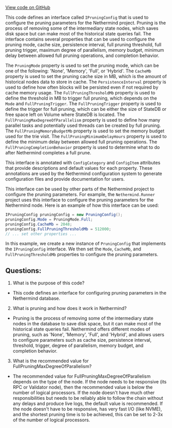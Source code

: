 [View code on GitHub](https://github.com/nethermindeth/nethermind/Nethermind.Db/IPruningConfig.cs)

This code defines an interface called `IPruningConfig` that is used to configure the pruning parameters for the Nethermind project. Pruning is the process of removing some of the intermediary state nodes, which saves disk space but can make most of the historical state queries fail. The interface contains several properties that can be used to configure the pruning mode, cache size, persistence interval, full pruning threshold, full pruning trigger, maximum degree of parallelism, memory budget, minimum delay between allowed full pruning operations, and completion behavior.

The `PruningMode` property is used to set the pruning mode, which can be one of the following: 'None', 'Memory', 'Full', or 'Hybrid'. The `CacheMb` property is used to set the pruning cache size in MB, which is the amount of historical nodes data to store in cache. The `PersistenceInterval` property is used to define how often blocks will be persisted even if not required by cache memory usage. The `FullPruningThresholdMb` property is used to define the threshold in MB to trigger full pruning, which depends on the `Mode` and `FullPruningTrigger`. The `FullPruningTrigger` property is used to define the trigger for full pruning, which can be either the size of StateDB or free space left on Volume where StateDB is located. The `FullPruningMaxDegreeOfParallelism` property is used to define how many parallel tasks and potentially used threads can be created by full pruning. The `FullPruningMemoryBudgetMb` property is used to set the memory budget used for the trie visit. The `FullPruningMinimumDelayHours` property is used to define the minimum delay between allowed full pruning operations. The `FullPruningCompletionBehavior` property is used to determine what to do after Nethermind completes a full prune.

This interface is annotated with `ConfigCategory` and `ConfigItem` attributes that provide descriptions and default values for each property. These annotations are used by the Nethermind configuration system to generate configuration files and provide documentation for users.

This interface can be used by other parts of the Nethermind project to configure the pruning parameters. For example, the `Nethermind.Runner` project uses this interface to configure the pruning parameters for the Nethermind node. Here is an example of how this interface can be used:

```csharp
IPruningConfig pruningConfig = new PruningConfig();
pruningConfig.Mode = PruningMode.Full;
pruningConfig.CacheMb = 2048;
pruningConfig.FullPruningThresholdMb = 512000;
// ... set other properties ...
```

In this example, we create a new instance of `PruningConfig` that implements the `IPruningConfig` interface. We then set the `Mode`, `CacheMb`, and `FullPruningThresholdMb` properties to configure the pruning parameters.
## Questions: 
 1. What is the purpose of this code?
- This code defines an interface for configuring pruning parameters in the Nethermind database.

2. What is pruning and how does it work in Nethermind?
- Pruning is the process of removing some of the intermediary state nodes in the database to save disk space, but it can make most of the historical state queries fail. Nethermind offers different modes of pruning, such as 'None', 'Memory', 'Full', and 'Hybrid', and allows users to configure parameters such as cache size, persistence interval, threshold, trigger, degree of parallelism, memory budget, and completion behavior.

3. What is the recommended value for FullPruningMaxDegreeOfParallelism?
- The recommended value for FullPruningMaxDegreeOfParallelism depends on the type of the node. If the node needs to be responsive (its RPC or Validator node), then the recommended value is below the number of logical processors. If the node doesn't have much other responsibilities but needs to be reliably able to follow the chain without any delays and produce live logs, the default value is recommended. If the node doesn't have to be responsive, has very fast I/O (like NVME), and the shortest pruning time is to be achieved, this can be set to 2-3x of the number of logical processors.